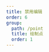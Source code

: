 ```yaml
---
title: 禁用编辑
order: 6
group:
  path: /point
  title: 绘制点
  order: 1
---
```


<code src="./editable.tsx" compact="true" defaultShowCode="true"></code>
